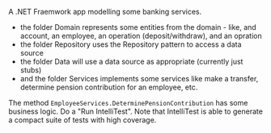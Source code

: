 A .NET Fraemwork app modelling some banking services.

 - the folder Domain represents some entities from the domain - like, and account, an employee, an operation (deposit/withdraw),  and an opration
 - the folder Repository uses the Repository pattern to access a data source
 - the folder Data will use a data source as appropriate (currently just stubs)
 - and the folder Services implements some services like make a transfer, determine pension contribution for an employee, etc.
 
The method ```EmployeeServices.DeterminePensionContribution``` has some business logic. Do a "Run IntelliTest". Note that IntelliTest is able to generate a compact suite of tests with high coverage.
